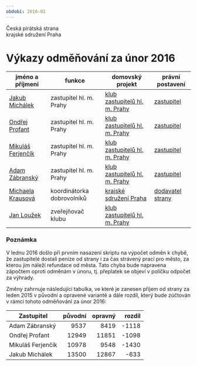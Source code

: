 ```yaml
---
období: 2016-02
---
```


Česká pirátská strana  
krajské sdružení Praha  

Výkazy odměňování za únor 2016
=======================================


jméno a příjmení          |  funkce                      |  domovský projekt                      |  právní postavení      
--------------------------|------------------------------|----------------------------------------|------------------------
[Jakub Michálek][u4]      |  zastupitel hl. m. Prahy     |  [klub zastupitelů hl. m. Prahy][p15]  |  [zastupitel][c4]      
[Ondřej Profant][u3]      |  zastupitel hl. m. Prahy     |  [klub zastupitelů hl. m. Prahy][p15]  |  [zastupitel][c3]      
[Mikuláš Ferjenčík][u17]  |  zastupitel hl. m. Prahy     |  [klub zastupitelů hl. m. Prahy][p15]  |  [zastupitel][c17]     
[Adam Zábranský][u16]     |  zastupitel hl. m. Prahy     |  [klub zastupitelů hl. m. Prahy][p15]  |  [zastupitel][c16]     
[Michaela Krausová][u7]   |  koordinátorka dobrovolníků  |  [krajské sdružení Praha][p44]         |  [dodavatel strany][c7]
[Jan Loužek][u46]         |  zveřejňovač klubu           |  [klub zastupitelů hl. m. Prahy][p15]  |                        

### Poznámka 

V lednu 2016 došlo při prvním nasazení skriptu na výpočet 
odměn k chybě, že zastupitelé dostali peníze od strany i za čas strávený prací
pro město, za kterou jim náleží refundace od města. Tato chyba bude napravena zápočtem oproti odměnám v únoru, tj. přeplatek se objeví v políčku odpočet za výhrady. 

Změny zahrnuje následující tabulka, ve které je zanesen příjem od strany za leden 2015 v původní a opravené variantě a dále rozdíl, který bude zúčtován v rámci tohoto odměňování za únor 2016:

Zastupitel | původní |	opravný |	rozdíl
---------- | ------: | -------: | -----:
Adam Zábranský |	9537 | 	8419	| -1118
Ondřej Profant |	12949 |	11851 |	-1098
Mikuláš Ferjenčík |	10978 |	9548 |	-1430
Jakub Michálek |	13500 |	12867 |	-633



[p15]: https://redmine.pirati.cz/project/15
[p44]: https://redmine.pirati.cz/project/44

[u4]: jakub-michalek/
[u3]: ondrej-profant/
[u17]: mikulas-ferjencik/
[u16]: adam-zabransky/
[u7]: michaela-krausova/
[u46]: jan-louzek/

[c4]: https://smlouvy.pirati.cz/smlouvy/2014/11/13/jakub-michalek/index.html
[c3]: https://smlouvy.pirati.cz/smlouvy/2014/11/13/ondrej-profant/index.html
[c17]: https://smlouvy.pirati.cz/smlouvy/2014/11/13/mikulas-ferjencik/index.html
[c16]: https://smlouvy.pirati.cz/smlouvy/2014/11/13/adam-zabransky/index.html
[c7]: https://smlouvy.pirati.cz/smlouvy/2016/01/misa/index.html
